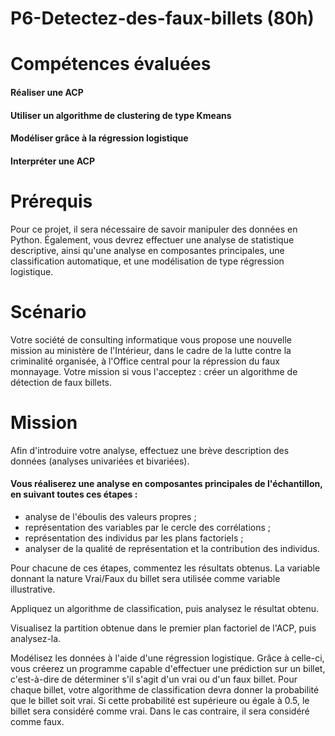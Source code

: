 # P6-Detectez-des-faux-billets (80h)

# Compétences évaluées
#### Réaliser une ACP
#### Utiliser un algorithme de clustering de type Kmeans
#### Modéliser grâce à la régression logistique
#### Interpréter une ACP

# Prérequis
Pour ce projet, il sera nécessaire de savoir manipuler des données en Python. Également, vous devrez effectuer une analyse de statistique descriptive, ainsi qu'une analyse en composantes principales, une classification automatique, et une modélisation de type régression logistique.

# Scénario
Votre société de consulting informatique vous propose une nouvelle mission au ministère de l'Intérieur, dans le cadre de la lutte contre la criminalité organisée, à l'Office central pour la répression du faux monnayage. Votre mission si vous l'acceptez : créer un algorithme de détection de faux billets.

# Mission
Afin d'introduire votre analyse, effectuez une brève description des données (analyses univariées et bivariées).
#### Vous réaliserez une analyse en composantes principales de l'échantillon, en suivant toutes ces étapes :

- analyse de l'éboulis des valeurs propres ;
- représentation des variables par le cercle des corrélations ;
- représentation des individus par les plans factoriels ;
- analyser de la qualité de représentation et la contribution des individus.

Pour chacune de ces étapes, commentez les résultats obtenus. La variable donnant la nature Vrai/Faux du billet sera utilisée comme variable illustrative.

Appliquez un algorithme de classification, puis analysez le résultat obtenu.

Visualisez la partition obtenue dans le premier plan factoriel de l'ACP, puis analysez-la.

Modélisez les données à l'aide d'une régression logistique. Grâce à celle-ci, vous créerez un programme capable d'effectuer une prédiction sur un billet, c'est-à-dire de déterminer s'il s'agit d'un vrai ou d'un faux billet. Pour chaque billet, votre algorithme de classification devra donner la probabilité que le billet soit vrai. Si cette probabilité est supérieure ou égale à 0.5, le billet sera considéré comme vrai. Dans le cas contraire, il sera considéré comme faux.
